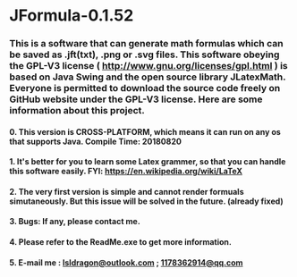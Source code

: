 # JFormula-0.1.52
### This is a software that can generate math formulas which can be saved as .jft(txt), .png or .svg files. This software obeying the GPL-V3 license ( http://www.gnu.org/licenses/gpl.html ) is based on Java Swing and the open source library JLatexMath. Everyone is permitted to download the source code freely on GitHub website under the GPL-V3 license. Here are some information about this project.
#### 0. This version is CROSS-PLATFORM, which means it can run on any os that supports Java.     Compile Time: 20180820
#### 1. It's better for you to learn some Latex grammer, so that you can handle this software easily. FYI: https://en.wikipedia.org/wiki/LaTeX
#### 2. The very first version is simple and cannot render formuals simutaneously. But this issue will be solved in the future. (already fixed)
#### 3. Bugs: If any, please contact me.
#### 4. Please refer to the ReadMe.exe to get more information.
#### 5. E-mail me : lsldragon@outlook.com ; 1178362914@qq.com
